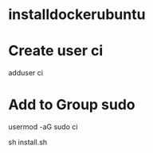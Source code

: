 # installdockerubuntu


# Create user ci
adduser ci

# Add to Group sudo
usermod -aG sudo ci

sh install.sh
